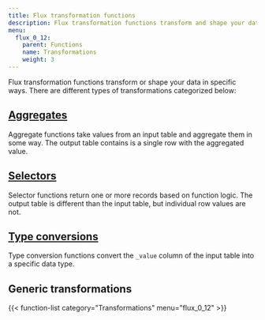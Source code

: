 ```yaml
---
title: Flux transformation functions
description: Flux transformation functions transform and shape your data in specific ways.
menu:
  flux_0_12:
    parent: Functions
    name: Transformations
    weight: 3
---
```


Flux transformation functions transform or shape your data in specific ways.
There are different types of transformations categorized below:

## [Aggregates](/flux/v0.12/functions/transformations/aggregates)
Aggregate functions take values from an input table and aggregate them in some way.
The output table contains is a single row with the aggregated value.

## [Selectors](/flux/v0.12/functions/transformations/selectors)
Selector functions return one or more records based on function logic.
The output table is different than the input table, but individual row values are not.

## [Type conversions](/flux/v0.12/functions/transformations/type-conversions)
Type conversion functions convert the `_value` column of the input table into a specific data type.

## Generic transformations

{{< function-list category="Transformations" menu="flux_0_12" >}}
